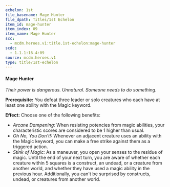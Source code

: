 ```yaml
---
echelon: 1st
file_basename: Mage Hunter
file_dpath: Titles/1st Echelon
item_id: mage-hunter
item_index: 09
item_name: Mage Hunter
scc:
  - mcdm.heroes.v1:title.1st-echelon:mage-hunter
scdc:
  - 1.1.1:16.4:09
source: mcdm.heroes.v1
type: title/1st-echelon
---
```


#### Mage Hunter

*Their power is dangerous. Unnatural. Someone needs to do something.*

**Prerequisite:** You defeat three leader or solo creatures who each have at least one ability with the Magic keyword.

**Effect:** Choose one of the following benefits:

- *Arcane Dampening:* When resisting potencies from magic abilities, your characteristic scores are considered to be 1 higher than usual.
- *Oh No, You Don't!:* Whenever an adjacent creature uses an ability with the Magic keyword, you can make a free strike against them as a triggered action.
- *Stink of Magic:* As a maneuver, you open your senses to the residue of magic. Until the end of your next turn, you are aware of whether each creature within 5 squares is a construct, an undead, or a creature from another world, and whether they have used a magic ability in the previous hour. Additionally, you can't be surprised by constructs, undead, or creatures from another world.
